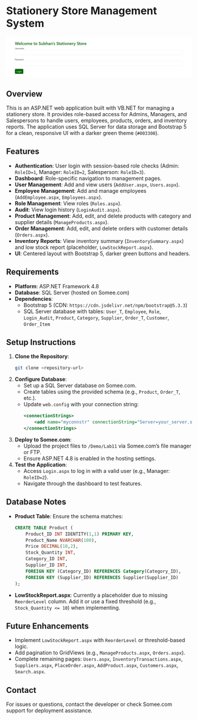# Stationery Store Management System
![Login Page](ssms.png)
## Overview
This is an ASP.NET web application built with VB.NET for managing a stationery store. It provides role-based access for Admins, Managers, and Salespersons to handle users, employees, products, orders, and inventory reports. The application uses SQL Server for data storage and Bootstrap 5 for a clean, responsive UI with a darker green theme (`#003300`).

## Features
- **Authentication**: User login with session-based role checks (Admin: `RoleID=1`, Manager: `RoleID=2`, Salesperson: `RoleID=3`).
- **Dashboard**: Role-specific navigation to management pages.
- **User Management**: Add and view users (`AddUser.aspx`, `Users.aspx`).
- **Employee Management**: Add and manage employees (`AddEmployee.aspx`, `Employees.aspx`).
- **Role Management**: View roles (`Roles.aspx`).
- **Audit**: View login history (`LoginAudit.aspx`).
- **Product Management**: Add, edit, and delete products with category and supplier details (`ManageProducts.aspx`).
- **Order Management**: Add, edit, and delete orders with customer details (`Orders.aspx`).
- **Inventory Reports**: View inventory summary (`InventorySummary.aspx`) and low stock report (placeholder, `LowStockReport.aspx`).
- **UI**: Centered layout with Bootstrap 5, darker green buttons and headers.

## Requirements
- **Platform**: ASP.NET Framework 4.8
- **Database**: SQL Server (hosted on Somee.com)
- **Dependencies**:
  - Bootstrap 5 (CDN: `https://cdn.jsdelivr.net/npm/bootstrap@5.3.3`)
  - SQL Server database with tables: `User_T`, `Employee`, `Role`, `Login_Audit`, `Product`, `Category`, `Supplier`, `Order_T`, `Customer`, `Order_Item`

## Setup Instructions
1. **Clone the Repository**:
   ```bash
   git clone <repository-url>
   ```
2. **Configure Database**:
   - Set up a SQL Server database on Somee.com.
   - Create tables using the provided schema (e.g., `Product`, `Order_T`, etc.).
   - Update `web.config` with your connection string:
     ```xml
     <connectionStrings>
         <add name="myconnstr" connectionString="Server=your_server.somee.com;Database=your_db;User Id=your_user;Password=your_password;" providerName="System.Data.SqlClient" />
     </connectionStrings>
     ```
3. **Deploy to Somee.com**:
   - Upload the project files to `/Demo/Lab11` via Somee.com’s file manager or FTP.
   - Ensure ASP.NET 4.8 is enabled in the hosting settings.
4. **Test the Application**:
   - Access `Login.aspx` to log in with a valid user (e.g., Manager: `RoleID=2`).
   - Navigate through the dashboard to test features.

## Database Notes
- **Product Table**: Ensure the schema matches:
  ```sql
  CREATE TABLE Product (
      Product_ID INT IDENTITY(1,1) PRIMARY KEY,
      Product_Name NVARCHAR(100),
      Price DECIMAL(10,2),
      Stock_Quantity INT,
      Category_ID INT,
      Supplier_ID INT,
      FOREIGN KEY (Category_ID) REFERENCES Category(Category_ID),
      FOREIGN KEY (Supplier_ID) REFERENCES Supplier(Supplier_ID)
  );
  ```
- **LowStockReport.aspx**: Currently a placeholder due to missing `ReorderLevel` column. Add it or use a fixed threshold (e.g., `Stock_Quantity <= 10`) when implementing.

## Future Enhancements
- Implement `LowStockReport.aspx` with `ReorderLevel` or threshold-based logic.
- Add pagination to GridViews (e.g., `ManageProducts.aspx`, `Orders.aspx`).
- Complete remaining pages: `Users.aspx`, `InventoryTransactions.aspx`, `Suppliers.aspx`, `PlaceOrder.aspx`, `AddProduct.aspx`, `Customers.aspx`, `Search.aspx`.

## Contact
For issues or questions, contact the developer or check Somee.com support for deployment assistance.
